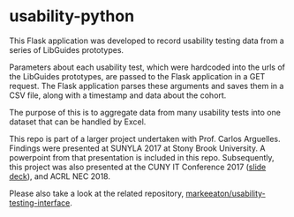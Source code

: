 # usability-python

This Flask application was developed to record usability testing data from a series of LibGuides prototypes.

Parameters about each usability test, which were hardcoded into the urls of the LibGuides prototypes, are passed to the Flask application in a GET request. The Flask application parses these arguments and saves them in a CSV file, along with a timestamp and data about the cohort.

The purpose of this is to aggregate data from many usability tests into one dataset that can be handled by Excel.

This repo is part of a larger project undertaken with Prof. Carlos Arguelles. Findings were presented at SUNYLA 2017 at Stony Brook University. A powerpoint from that presentation is included in this repo.  Subsequently, this project was also presented at the CUNY IT Conference 2017 ([slide deck](https://academicworks.cuny.edu/cgi/viewcontent.cgi?article=1217&context=ny_pubs)), and ACRL NEC 2018.

Please also take a look at the related repository, [markeeaton/usability-testing-interface](http://github.com/markeeaton/usability-testing-interface).
